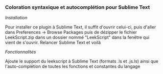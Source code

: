 ### Coloration syntaxique et autocomplétion pour Sublime Text

*Installation*

Pour installer ce plugin à Sublime Text, il suffit d'ouvrir celui-ci, puis d'aller dans Preferences -> Browse Packages puis de dézipper le fichier LeekScript.zip dans un dossier nommé "LeekScript" dans la fenêtre qui vient de s'ouvrir. Relancer Sublime Text et voilà

*Fonctionnalités*

Ajoute le support du leekscript à Sublime Text (formats .ls et .js.ls) ainsi que l'auto-complétion de toutes les fonctions et constantes du langage